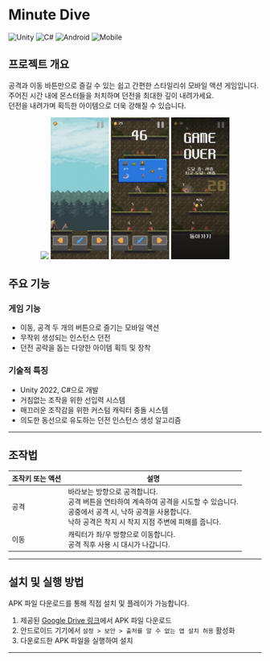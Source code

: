 # Minute Dive

![Unity](https://img.shields.io/badge/Unity-2022.3-222c37.svg?logo=unity&logoColor=white)
![C#](https://img.shields.io/badge/C%23-239120.svg?logo=c-sharp&logoColor=white)
![Android](https://img.shields.io/badge/Android-API_30-3ddc84.svg?logo=android&logoColor=white)
![Mobile](https://img.shields.io/badge/Mobile-Game-orange.svg)

## 프로젝트 개요
공격과 이동 바튼만으로 즐길 수 있는 쉽고 간편한 스타일리쉬 모바일 액션 게임입니다.
<br>주어진 시간 내에 몬스터들을 처치하며 던전을 최대한 깊이 내려가세요.
<br>던전을 내려가며 획득한 아이템으로 더욱 강해질 수 있습니다.

<p align="center">
    <img src="Screenshots/Animation.gif" width="23%">
    <img src="Screenshots/Screenshot1.png" width="23%">
    <img src="Screenshots/Screenshot2.png" width="23%">
    <img src="Screenshots/Screenshot3.png" width="23%">
</p>

## 주요 기능

### 게임 기능
- 이동, 공격 두 개의 버튼으로 즐기는 모바일 액션
- 무작위 생성되는 인스턴스 던전
- 던전 공략을 돕는 다양한 아이템 획득 및 장착

### 기술적 특징
- Unity 2022, C#으로 개발
- 거침없는 조작을 위한 선입력 시스템
- 매끄러운 조작감을 위한 커스텀 캐릭터 충돌 시스템
- 의도한 동선으로 유도하는 던전 인스턴스 생성 알고리즘

---
## 조작법

| 조작키 또는 액션              | 설명                   |
|------------------------------|-----------------------|
| 공격 | 바라보는 방향으로 공격합니다.<br>공격 버튼을 연타하여 계속하여 공격을 시도할 수 있습니다.<br>공중에서 공격 시, 낙하 공격을 사용합니다.<br>낙하 공격은 착지 시 착지 지점 주변에 피해를 줍니다. |
| 이동 | 캐릭터가 좌/우 방향으로 이동합니다.<br>공격 직후 사용 시 대시가 나갑니다.|

---

## 설치 및 실행 방법

APK 파일 다운로드를 통해 직접 설치 및 플레이가 가능합니다.
1. 제공된 [Google Drive 링크](링크주소입력)에서 APK 파일 다운로드
2. 안드로이드 기기에서 `설정 > 보안 > 출처를 알 수 없는 앱 설치 허용` 활성화
3. 다운로드한 APK 파일을 실행하여 설치

---


